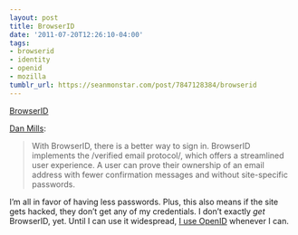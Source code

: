 ```yaml
---
layout: post
title: BrowserID
date: '2011-07-20T12:26:10-04:00'
tags:
- browserid
- identity
- openid
- mozilla
tumblr_url: https://seanmonstar.com/post/7847128384/browserid
---
```

[BrowserID](http://browserid.org)  

[Dan Mills](http://identity.mozilla.com/post/7616727542):

> With BrowserID, there is a better way to sign in. BrowserID implements the /verified email protocol/, which offers a streamlined user experience. A user can prove their ownership of an email address with fewer confirmation messages and without site-specific passwords.

I’m all in favor of having less passwords. Plus, this also means if the site gets hacked, they don’t get any of my credentials. I don’t exactly _get_ BrowserID, yet. Until I can use it widespread, [I use OpenID](http://seanmonstar.com/blog/2010-06-18-setup-your-own-openid/) whenever I can.

